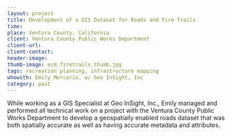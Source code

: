 ```yaml
---
layout: project
title: Development of a GIS Dataset for Roads and Fire Trails
time:
place: Ventura County, California
client: Ventura County Public Works Department
client-url:
client-contact:
header-image:
thumb-image: ecm_firetrails_thumb.jpg
tags: recreation planning, infrastructure mapping
whowith: Emily Mercurio, w/ Geo InSight, Inc
category: past
---
```


While working as a GIS Specialist at Geo InSight, Inc., Emily managed and performed all technical work on a project with the Ventura County Public Works Department to develop a geospatially enabled roads dataset that was both spatially accurate as well as having accurate metadata and attributes.
